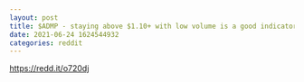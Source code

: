 ```yaml
--- 
layout: post 
title: $ADMP - staying above $1.10+ with low volume is a good indicator that any positive updates about products could potential break $1.60 resistance next month. September call looks good as well. 
date: 2021-06-24 1624544932 
categories: reddit 
--- 
```

https://redd.it/o720dj